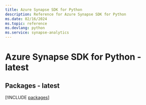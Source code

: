```yaml
---
title: Azure Synapse SDK for Python
description: Reference for Azure Synapse SDK for Python
ms.date: 02/16/2024
ms.topic: reference
ms.devlang: python
ms.service: synapse-analytics
---
```

# Azure Synapse SDK for Python - latest
## Packages - latest
[!INCLUDE [packages](synapse-index.md)]